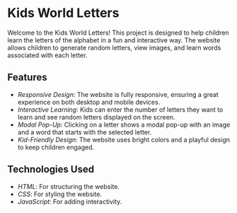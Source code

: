 # Kids World Letters

Welcome to the Kids World Letters! This project is designed to help children learn the letters of the alphabet in a fun and interactive way. The website allows children to generate random letters, view images, and learn words associated with each letter.

## Features

- *Responsive Design*: The website is fully responsive, ensuring a great experience on both desktop and mobile devices.
- *Interactive Learning*: Kids can enter the number of letters they want to learn and see random letters displayed on the screen.
- *Modal Pop-Up*: Clicking on a letter shows a modal pop-up with an image and a word that starts with the selected letter.
- *Kid-Friendly Design*: The website uses bright colors and a playful design to keep children engaged.

## Technologies Used

- *HTML*: For structuring the website.
- *CSS*: For styling the website.
- *JavaScript*: For adding interactivity.
